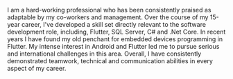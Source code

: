
I am a hard-working professional who has been consistently praised as adaptable by my co-workers and management. Over the course of my 15-year career, I've developed a skill set directly relevant to the software development role, including, Flutter, SQL Server, C# and .Net Core. In recent years I have found my old penchant for embedded devices programming in Flutter. My intense interest in Android and Flutter led me to pursue serious and international challenges in this area.
 Overall, I have consistently demonstrated teamwork, technical and communication abilities in every aspect of my career.

